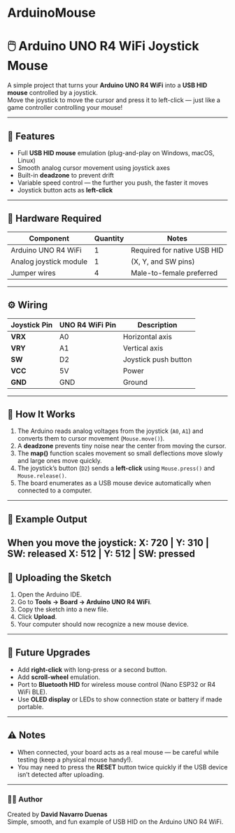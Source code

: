 # ArduinoMouse
# 🖱️ Arduino UNO R4 WiFi Joystick Mouse

A simple project that turns your **Arduino UNO R4 WiFi** into a **USB HID mouse** controlled by a joystick.  
Move the joystick to move the cursor and press it to left-click — just like a game controller controlling your mouse!

---

## 🎯 Features
- Full **USB HID mouse** emulation (plug-and-play on Windows, macOS, Linux)
- Smooth analog cursor movement using joystick axes
- Built-in **deadzone** to prevent drift
- Variable speed control — the further you push, the faster it moves
- Joystick button acts as **left-click**

---

## 🧰 Hardware Required
| Component | Quantity | Notes |
|------------|-----------|-------|
| Arduino UNO R4 WiFi | 1 | Required for native USB HID |
| Analog joystick module | 1 | (X, Y, and SW pins) |
| Jumper wires | 4 | Male-to-female preferred |

---

## ⚙️ Wiring

| Joystick Pin | UNO R4 WiFi Pin | Description |
|---------------|----------------|-------------|
| **VRX** | A0 | Horizontal axis |
| **VRY** | A1 | Vertical axis |
| **SW** | D2 | Joystick push button |
| **VCC** | 5V | Power |
| **GND** | GND | Ground |

---

## 🧩 How It Works
1. The Arduino reads analog voltages from the joystick (`A0`, `A1`) and converts them to cursor movement (`Mouse.move()`).
2. A **deadzone** prevents tiny noise near the center from moving the cursor.
3. The **map()** function scales movement so small deflections move slowly and large ones move quickly.
4. The joystick’s button (`D2`) sends a **left-click** using `Mouse.press()` and `Mouse.release()`.
5. The board enumerates as a USB mouse device automatically when connected to a computer.

---

## 🧾 Example Output
When you move the joystick:
X: 720 | Y: 310 | SW: released
X: 512 | Y: 512 | SW: pressed
---

## 🚀 Uploading the Sketch
1. Open the Arduino IDE.
2. Go to **Tools → Board → Arduino UNO R4 WiFi**.
3. Copy the sketch into a new file.
4. Click **Upload**.
5. Your computer should now recognize a new mouse device.

---

## 🧠 Future Upgrades
- Add **right-click** with long-press or a second button.
- Add **scroll-wheel** emulation.
- Port to **Bluetooth HID** for wireless mouse control (Nano ESP32 or R4 WiFi BLE).
- Use **OLED display** or LEDs to show connection state or battery if made portable.

---

## ⚠️ Notes
- When connected, your board acts as a real mouse — be careful while testing (keep a physical mouse handy!).
- You may need to press the **RESET** button twice quickly if the USB device isn’t detected after uploading.

---

### 👨‍💻 Author
Created by **David Navarro Duenas**  
Simple, smooth, and fun example of USB HID on the Arduino UNO R4 WiFi.
